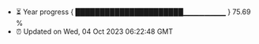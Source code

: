 - ⏳ Year progress { ██████████████████████▁▁▁▁▁▁▁▁ } 75.69 %
- ⏰ Updated on Wed, 04 Oct 2023 06:22:48 GMT

